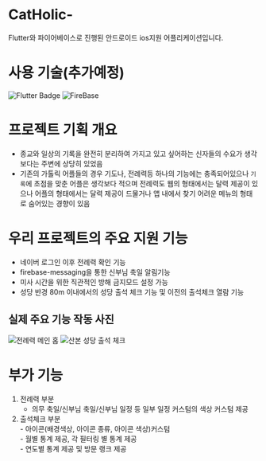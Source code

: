 # CatHolic-
Flutter와 파이어베이스로 진행된 안드로이드 ios지원 어플리케이션입니다.
# 사용 기술(추가예정)
![Flutter Badge](https://img.shields.io/badge/flutter-%2302569B.svg?&style=for-the-badge&logo=flutter&logoColor=white)
![FireBase](https://img.shields.io/badge/firebase-%23FFCA28.svg?&style=for-the-badge&logo=firebase&logoColor=black)
# 프로젝트 기획 개요
- 종교와 일상의 기록을 완전히 분리하여 가지고 있고 싶어하는 신자들의 수요가 생각보다는 주변에 상당히 있었음<br>
- 기존의 가톨릭 어플들의 경우 기도나, 전례력등 하나의 기능에는 충족되어있으나 `기록`에 초점을 맞춘 어플은 생각보다 적으며 전례력도 웹의 형태에서는 달력 제공이 있으나 어플의 형태에서는 달력 제공이 드물거나 앱 내에서 찾기 어려운 메뉴의 형태로 숨어있는 경향이 있음

# 우리 프로젝트의 주요 지원 기능
- 네이버 로그인 이후 전례력 확인 기능<br>
- firebase-messaging을 통한 신부님 축일 알림기능<br>
- 미사 시간을 위한 직관적인 방해 금지모드 설정 가능<br>
- 성당 반경 80m 이내에서의 성당 출석 체크 기능 및 이전의 출석체크 열람 기능

## 실제 주요 기능 작동 사진
![전례력 메인 홈](https://postfiles.pstatic.net/MjAyNTAxMjRfNzQg/MDAxNzM3NjQ2OTI3Nzgy.sw9-xiWsuXD4uAP9XKOM3wki1e177PdmnQfg5q5j4usg.cVSw5ld_emgjdvqWdmPWoA0ieXJfDI5To2SYv9qYBq4g.PNG/image.png?type=w966)
![산본 성당 출석 체크](https://postfiles.pstatic.net/MjAyNTAxMjJfNjkg/MDAxNzM3NTMyNzUyNTEw.zHlX1TTevoCL8301lJkkK9agD4Ka369hdNOaFf7MLHog.dNGCRiwQipRqQCQh86PBgZ68XwSd0vCNOkdBIfu8dpYg.PNG/image.png?type=w966)
# 부가 기능
  1. 전례력 부분<br>
     - 의무 축일/신부님 축일/신부님 일정 등 일부 일정 커스텀의 색상 커스텀 제공<br>
  2. 출석체크 부분<br>
    - 아이콘(배경색상, 아이콘 종류, 아이콘 색상)커스텀<br>
    - 월별 통계 제공, 각 필터링 별 통계 제공<br>
    - 연도별 통계 제공 및 방문 랭크 제공<br>

